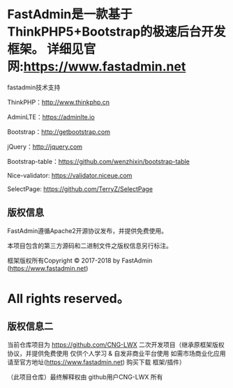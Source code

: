 FastAdmin是一款基于ThinkPHP5+Bootstrap的极速后台开发框架。
详细见官网:https://www.fastadmin.net
===============

fastadmin技术支持

ThinkPHP：http://www.thinkphp.cn

AdminLTE：https://adminlte.io

Bootstrap：http://getbootstrap.com

jQuery：http://jquery.com

Bootstrap-table：https://github.com/wenzhixin/bootstrap-table

Nice-validator: https://validator.niceue.com

SelectPage: https://github.com/TerryZ/SelectPage

## 版权信息

FastAdmin遵循Apache2开源协议发布，并提供免费使用。

本项目包含的第三方源码和二进制文件之版权信息另行标注。

框架版权所有Copyright © 2017-2018 by FastAdmin (https://www.fastadmin.net)

All rights reserved。
=====================================================================

## 版权信息二

当前仓库项目为 https://github.com/CNG-LWX 二次开发项目（继承原框架版权协议，并提供免费使用 仅供个人学习 & 自发非商业平台使用 如需市场商业化应用请至官方地址(https://www.fastadmin.net) 购买下载 框架/插件）

（此项目仓库）最终解释权由 github用户CNG-LWX 所有
